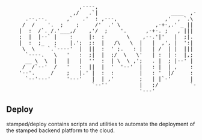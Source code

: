 
<pre style="font-family: monospace;">
                       ,----,                                                                
                     ,/   .`|                       ____  ,-.----.                           
      .--.--.      ,`   .'  : ,---,               ,'  , `.\    /  \      ,---,.    ,---,     
     /  /    '.  ;    ;     /'  .' \           ,-+-,.' _ ||   :    \   ,'  .' |  .'  .' `\   
    |  :  /`. /.'___,/    ,'/  ;    '.      ,-+-. ;   , |||   |  .\ :,---.'   |,---.'     \  
    ;  |  |--` |    :     |:  :       \    ,--.'|'   |  ;|.   :  |: ||   |   .'|   |  .`\  | 
    |  :  ;_   ;    |.';  ;:  |   /\   \  |   |  ,', |  ':|   |   \ ::   :  |-,:   : |  '  | 
     \  \    `.`----'  |  ||  :  ' ;.   : |   | /  | |  |||   : .   /:   |  ;/||   ' '  ;  : 
      `----.   \   '   :  ;|  |  ;/  \   \'   | :  | :  |,;   | |`-' |   :   .''   | ;  .  | 
      __ \  \  |   |   |  ''  :  | \  \ ,';   . |  ; |--' |   | ;    |   |  |-,|   | :  |  ' 
     /  /`--'  /   '   :  ||  |  '  '--'  |   : |  | ,    :   ' |    '   :  ;/|'   : | /  ;  
    '--'.     /    ;   |.' |  :  :        |   : '  |/     :   : :    |   |    \|   | '` ,/   
      `--'---'     '---'   |  | ,'        ;   | |`-'      |   | :    |   :   .';   :  .'     
                           `--''          |   ;/          `---'.|    |   | ,'  |   ,.'       
                                          '---'             `---`    `----'    '---'         
</pre>

## Deploy

stamped/deploy contains scripts and utilities to automate the deployment of the stamped backend platform to the cloud.


